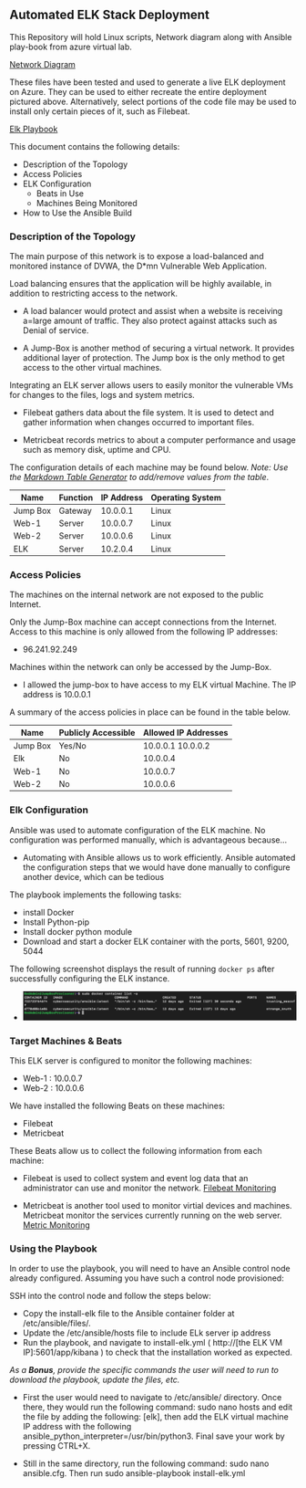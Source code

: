 ## Automated ELK Stack Deployment

This Repository will hold Linux scripts, Network diagram along with Ansible play-book from azure virtual lab. 

 [Network Diagram](https://github.com/efankam12/GWU-Cybersecurity-Project-1/blob/main/Diagrams/Topology.png)

 These files have been tested and used to generate a live ELK deployment on Azure. They can be used to either recreate the entire deployment pictured above. Alternatively, select portions of the code file may be used to install only certain pieces of it, such as Filebeat.

  [Elk Playbook](https://github.com/efankam12/GWU-Cybersecurity-Project-1/blob/main/Ansible/Install-elk.yml)

This document contains the following details:
- Description of the Topology
- Access Policies
- ELK Configuration
  - Beats in Use
  - Machines Being Monitored
- How to Use the Ansible Build


### Description of the Topology

The main purpose of this network is to expose a load-balanced and monitored instance of DVWA, the D*mn Vulnerable Web Application.

Load balancing ensures that the application will be highly available, in addition to restricting access to the network.

* A load balancer would protect and assist when a website is receiving a=large amount of traffic. They also protect against attacks such as Denial of service. 

* A Jump-Box is another method of securing a virtual network. It provides additional layer of protection. The Jump box is the only method to get access to the other virtual machines. 

Integrating an ELK server allows users to easily monitor the vulnerable VMs for changes to the files, logs and system metrics.

* Filebeat gathers data about the file system. It is used to detect and gather information when changes occurred to important files.

* Metricbeat records metrics to about a computer performance and usage such as memory disk, uptime and CPU. 

The configuration details of each machine may be found below.
_Note: Use the [Markdown Table Generator](http://www.tablesgenerator.com/markdown_tables) to add/remove values from the table_.

| Name     | Function | IP Address | Operating System |
|----------|----------|------------|------------------|
| Jump Box | Gateway  | 10.0.0.1   | Linux            |
| Web-1    | Server   | 10.0.0.7   | Linux            |
| Web-2    | Server   | 10.0.0.6   | Linux            |
| ELK      | Server   | 10.2.0.4   | Linux            |

### Access Policies

The machines on the internal network are not exposed to the public Internet. 

Only the Jump-Box machine can accept connections from the Internet. Access to this machine is only allowed from the following IP addresses:

* 96.241.92.249

Machines within the network can only be accessed by the Jump-Box.

* I allowed the jump-box to have access to my ELK virtual Machine. The IP address is 10.0.0.1

A summary of the access policies in place can be found in the table below.

| Name     | Publicly Accessible | Allowed IP Addresses |
|----------|---------------------|----------------------|
| Jump Box | Yes/No              | 10.0.0.1 10.0.0.2    |
| Elk      | No                  | 10.0.0.4             |
| Web-1    | No                  | 10.0.0.7             |
| Web-2    | No                  | 10.0.0.6             |

### Elk Configuration

Ansible was used to automate configuration of the ELK machine. No configuration was performed manually, which is advantageous because...

* Automating with Ansible allows us to work efficiently. Ansible automated the configuration steps that we would have done manually to configure another device, which can be tedious

The playbook implements the following tasks:

* install Docker
* Install Python-pip
* Install docker python module
* Download and start a docker ELK container with the ports, 5601, 9200, 5044

The following screenshot displays the result of running `docker ps` after successfully configuring the ELK instance.

* ![docker ps](https://github.com/efankam12/GWU-Cybersecurity-Project-1/blob/main/Ansible/docker%20ps.png)

### Target Machines & Beats
This ELK server is configured to monitor the following machines:

* Web-1 : 10.0.0.7
* Web-2 : 10.0.0.6

We have installed the following Beats on these machines:

* Filebeat
* Metricbeat

These Beats allow us to collect the following information from each machine:

* Filebeat is used to collect system and event log data that an administrator can use and monitor the network. [Filebeat Monitoring](https://github.com/efankam12/GWU-Cybersecurity-Project-1/blob/main/Ansible/Filebeat%20Monitoring.png)

* Metricbeat is another tool used to monitor virtial devices and machines. Metricbeat monitor the services currently running on the web server. [Metric Monitoring](https://github.com/efankam12/GWU-Cybersecurity-Project-1/blob/main/Ansible/Metricbeat%20Monitoring.png) 

### Using the Playbook
In order to use the playbook, you will need to have an Ansible control node already configured. Assuming you have such a control node provisioned: 

SSH into the control node and follow the steps below:
* Copy the install-elk file to the Ansible container folder at /etc/ansible/files/.
* Update the /etc/ansible/hosts file to include ELk server ip address
* Run the playbook, and navigate to install-elk.yml ( http://[the ELK VM IP]:5601/app/kibana ) to check that the installation worked as expected.


_As a **Bonus**, provide the specific commands the user will need to run to download the playbook, update the files, etc._

* First the user would need to navigate to /etc/ansible/ directory. Once there, they would run the following command: sudo nano hosts and edit the file by adding the following: [elk], then add the ELK virtual machine IP address with the following ansible_python_interpreter=/usr/bin/python3. Final save your work by pressing CTRL+X.

* Still in the same directory, run the following command: sudo nano ansible.cfg. Then run sudo ansible-playbook install-elk.yml
